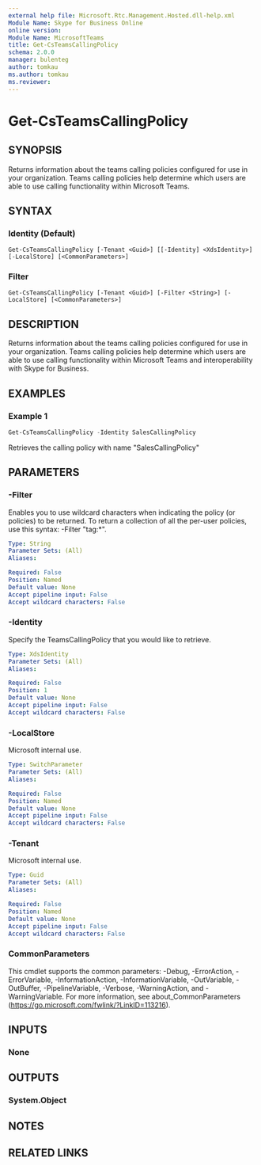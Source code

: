 ```yaml
---
external help file: Microsoft.Rtc.Management.Hosted.dll-help.xml
Module Name: Skype for Business Online
online version:
Module Name: MicrosoftTeams
title: Get-CsTeamsCallingPolicy
schema: 2.0.0
manager: bulenteg
author: tomkau
ms.author: tomkau
ms.reviewer:
---
```


# Get-CsTeamsCallingPolicy

## SYNOPSIS

Returns information about the teams calling policies configured for use in your organization.
Teams calling policies help determine which users are able to use calling functionality within Microsoft Teams.

## SYNTAX

### Identity (Default)
```
Get-CsTeamsCallingPolicy [-Tenant <Guid>] [[-Identity] <XdsIdentity>] [-LocalStore] [<CommonParameters>]
```

### Filter
```
Get-CsTeamsCallingPolicy [-Tenant <Guid>] [-Filter <String>] [-LocalStore] [<CommonParameters>]
```

## DESCRIPTION

Returns information about the teams calling policies configured for use in your organization.
Teams calling policies help determine which users are able to use calling functionality within Microsoft Teams and interoperability with Skype for Business.

## EXAMPLES

### Example 1
```powershell
Get-CsTeamsCallingPolicy -Identity SalesCallingPolicy
```

Retrieves the calling policy with name "SalesCallingPolicy"

## PARAMETERS

### -Filter
Enables you to use wildcard characters when indicating the policy (or policies) to be returned.
To return a collection of all the per-user policies, use this syntax: -Filter "tag:*".

```yaml
Type: String
Parameter Sets: (All)
Aliases:

Required: False
Position: Named
Default value: None
Accept pipeline input: False
Accept wildcard characters: False
```

### -Identity
Specify the TeamsCallingPolicy that you would like to retrieve.

```yaml
Type: XdsIdentity
Parameter Sets: (All)
Aliases:

Required: False
Position: 1
Default value: None
Accept pipeline input: False
Accept wildcard characters: False
```

### -LocalStore
Microsoft internal use.

```yaml
Type: SwitchParameter
Parameter Sets: (All)
Aliases:

Required: False
Position: Named
Default value: None
Accept pipeline input: False
Accept wildcard characters: False
```

### -Tenant
Microsoft internal use.

```yaml
Type: Guid
Parameter Sets: (All)
Aliases:

Required: False
Position: Named
Default value: None
Accept pipeline input: False
Accept wildcard characters: False
```

### CommonParameters
This cmdlet supports the common parameters: -Debug, -ErrorAction, -ErrorVariable, -InformationAction, -InformationVariable, -OutVariable, -OutBuffer, -PipelineVariable, -Verbose, -WarningAction, and -WarningVariable.
For more information, see about_CommonParameters (https://go.microsoft.com/fwlink/?LinkID=113216).

## INPUTS

### None
## OUTPUTS

### System.Object
## NOTES

## RELATED LINKS
